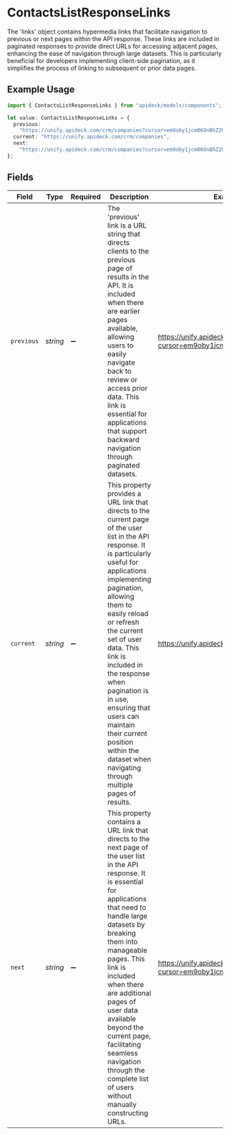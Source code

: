 # ContactsListResponseLinks

The 'links' object contains hypermedia links that facilitate navigation to previous or next pages within the API response. These links are included in paginated responses to provide direct URLs for accessing adjacent pages, enhancing the ease of navigation through large datasets. This is particularly beneficial for developers implementing client-side pagination, as it simplifies the process of linking to subsequent or prior data pages.

## Example Usage

```typescript
import { ContactsListResponseLinks } from "apideck/models/components";

let value: ContactsListResponseLinks = {
  previous:
    "https://unify.apideck.com/crm/companies?cursor=em9oby1jcm06OnBhZ2U6OjE%3D",
  current: "https://unify.apideck.com/crm/companies",
  next:
    "https://unify.apideck.com/crm/companies?cursor=em9oby1jcm06OnBhZ2U6OjM",
};
```

## Fields

| Field                                                                                                                                                                                                                                                                                                                                                                                                                                               | Type                                                                                                                                                                                                                                                                                                                                                                                                                                                | Required                                                                                                                                                                                                                                                                                                                                                                                                                                            | Description                                                                                                                                                                                                                                                                                                                                                                                                                                         | Example                                                                                                                                                                                                                                                                                                                                                                                                                                             |
| --------------------------------------------------------------------------------------------------------------------------------------------------------------------------------------------------------------------------------------------------------------------------------------------------------------------------------------------------------------------------------------------------------------------------------------------------- | --------------------------------------------------------------------------------------------------------------------------------------------------------------------------------------------------------------------------------------------------------------------------------------------------------------------------------------------------------------------------------------------------------------------------------------------------- | --------------------------------------------------------------------------------------------------------------------------------------------------------------------------------------------------------------------------------------------------------------------------------------------------------------------------------------------------------------------------------------------------------------------------------------------------- | --------------------------------------------------------------------------------------------------------------------------------------------------------------------------------------------------------------------------------------------------------------------------------------------------------------------------------------------------------------------------------------------------------------------------------------------------- | --------------------------------------------------------------------------------------------------------------------------------------------------------------------------------------------------------------------------------------------------------------------------------------------------------------------------------------------------------------------------------------------------------------------------------------------------- |
| `previous`                                                                                                                                                                                                                                                                                                                                                                                                                                          | *string*                                                                                                                                                                                                                                                                                                                                                                                                                                            | :heavy_minus_sign:                                                                                                                                                                                                                                                                                                                                                                                                                                  | The 'previous' link is a URL string that directs clients to the previous page of results in the API. It is included when there are earlier pages available, allowing users to easily navigate back to review or access prior data. This link is essential for applications that support backward navigation through paginated datasets.                                                                                                             | https://unify.apideck.com/crm/companies?cursor=em9oby1jcm06OnBhZ2U6OjE%3D                                                                                                                                                                                                                                                                                                                                                                           |
| `current`                                                                                                                                                                                                                                                                                                                                                                                                                                           | *string*                                                                                                                                                                                                                                                                                                                                                                                                                                            | :heavy_minus_sign:                                                                                                                                                                                                                                                                                                                                                                                                                                  | This property provides a URL link that directs to the current page of the user list in the API response. It is particularly useful for applications implementing pagination, allowing them to easily reload or refresh the current set of user data. This link is included in the response when pagination is in use, ensuring that users can maintain their current position within the dataset when navigating through multiple pages of results. | https://unify.apideck.com/crm/companies                                                                                                                                                                                                                                                                                                                                                                                                             |
| `next`                                                                                                                                                                                                                                                                                                                                                                                                                                              | *string*                                                                                                                                                                                                                                                                                                                                                                                                                                            | :heavy_minus_sign:                                                                                                                                                                                                                                                                                                                                                                                                                                  | This property contains a URL link that directs to the next page of the user list in the API response. It is essential for applications that need to handle large datasets by breaking them into manageable pages. This link is included when there are additional pages of user data available beyond the current page, facilitating seamless navigation through the complete list of users without manually constructing URLs.                     | https://unify.apideck.com/crm/companies?cursor=em9oby1jcm06OnBhZ2U6OjM                                                                                                                                                                                                                                                                                                                                                                              |